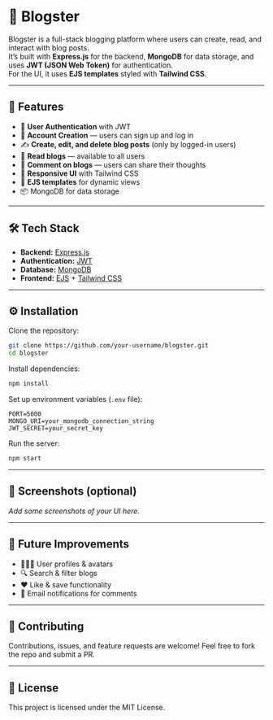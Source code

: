 # 📝 Blogster

Blogster is a full-stack blogging platform where users can create, read, and interact with blog posts.  
It’s built with **Express.js** for the backend, **MongoDB** for data storage, and uses **JWT (JSON Web Token)** for authentication.  
For the UI, it uses **EJS templates** styled with **Tailwind CSS**.

---

## 🚀 Features
- 🔑 **User Authentication** with JWT  
- 👤 **Account Creation** — users can sign up and log in  
- ✍️ **Create, edit, and delete blog posts** (only by logged-in users)  
- 📖 **Read blogs** — available to all users  
- 💬 **Comment on blogs** — users can share their thoughts  
- 🎨 **Responsive UI** with Tailwind CSS  
- 📄 **EJS templates** for dynamic views  
- 📦 MongoDB for data storage

---

## 🛠️ Tech Stack
- **Backend:** [Express.js](https://expressjs.com/)  
- **Authentication:** [JWT](https://jwt.io/)  
- **Database:** [MongoDB](https://www.mongodb.com/)  
- **Frontend:** [EJS](https://ejs.co/) + [Tailwind CSS](https://tailwindcss.com/)  

---

## ⚙️ Installation

Clone the repository:
```bash
git clone https://github.com/your-username/blogster.git
cd blogster
````

Install dependencies:

```bash
npm install
```

Set up environment variables (`.env` file):

```env
PORT=5000
MONGO_URI=your_mongodb_connection_string
JWT_SECRET=your_secret_key
```

Run the server:

```bash
npm start
```

---

## 📸 Screenshots (optional)

*Add some screenshots of your UI here.*

---

## 📌 Future Improvements

* 🧑‍🤝‍🧑 User profiles & avatars
* 🔍 Search & filter blogs
* ❤️ Like & save functionality
* 📨 Email notifications for comments

---

## 🤝 Contributing

Contributions, issues, and feature requests are welcome!
Feel free to fork the repo and submit a PR.

---

## 📄 License

This project is licensed under the MIT License.
